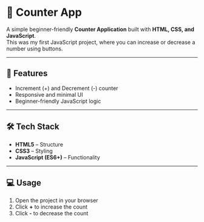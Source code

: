 # 🔢 Counter App

A simple beginner-friendly **Counter Application** built with **HTML, CSS, and JavaScript**.  
This was my first JavaScript project, where you can increase or decrease a number using buttons.

---

## 🚀 Features

- Increment (+) and Decrement (-) counter
- Responsive and minimal UI
- Beginner-friendly JavaScript logic

---

## 🛠️ Tech Stack

- **HTML5** – Structure
- **CSS3** – Styling
- **JavaScript (ES6+)** – Functionality

---

## 💻 Usage

1. Open the project in your browser
2. Click **+** to increase the count
3. Click **-** to decrease the count
